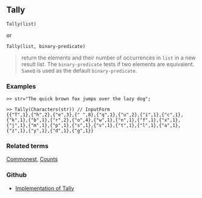 ## Tally

```
Tally(list)
```

or 

```
Tally(list, binary-predicate)
```

> return the elements and their number of occurrences in `list` in a new result list. The `binary-predicate` tests if two elements are equivalent. `SameQ` is used as the default `binary-predicate`.

### Examples

```
>> str="The quick brown fox jumps over the lazy dog";

>> Tally(Characters(str)) // InputForm
{{"T",1},{"h",2},{"e",3},{" ",8},{"q",1},{"u",2},{"i",1},{"c",1},{"k",1},{"b",1},{"r",2},{"o",4},{"w",1},{"n",1},{"f",1},{"x",1},{"j",1},{"m",1},{"p",1},{"s",1},{"v",1},{"t",1},{"l",1},{"a",1},{"z",1},{"y",1},{"d",1},{"g",1}}
```

### Related terms 
[Commonest](Commonest.md), [Counts](Counts.md)

### Github

* [Implementation of Tally](https://github.com/axkr/symja_android_library/blob/master/symja_android_library/matheclipse-core/src/main/java/org/matheclipse/core/builtin/ListFunctions.java#L6906) 
